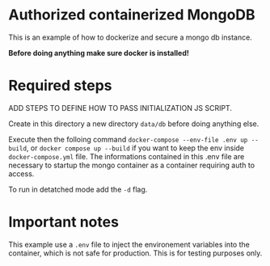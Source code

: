 # Authorized containerized MongoDB
This is an example of how to dockerize and secure a mongo db instance.

**Before doing anything make sure docker is installed!**

# Required steps
ADD STEPS TO DEFINE HOW TO PASS INITIALIZATION JS SCRIPT.

Create in this directory a new directory ```data/db``` before doing anything else.

Execute then the folloing command ```docker-compose --env-file .env up --build```, or ```docker compose up --build``` if you want to keep the env inside ```docker-compose.yml``` file. The informations contained in this .env file are necessary to startup the mongo container as a container requiring auth to access.

To run in detatched mode add the ```-d``` flag.

# Important notes
This example use a ```.env``` file to inject the environement variables into the container, which is not safe for production. This is for testing purposes only.